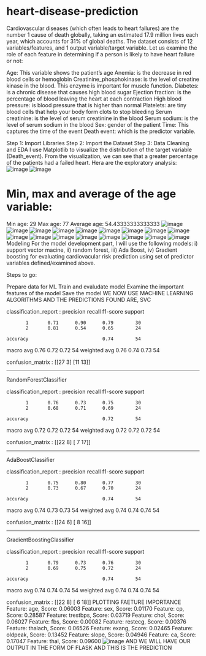 # heart-disease-prediction
Cardiovascular diseases (which often leads to heart failures) are the number 1 cause of death globally, taking an estimated 17.9 million lives each year, which accounts for 31% of global deaths.
The dataset consists of 12 variables/features, and 1 output variable/target variable. Let us examine the role of each feature in determining if a person is likely to have heart failure or not:

Age: This variable shows the patient’s age
Anemia: is the decrease in red blood cells or hemoglobin
Creatinine_phosphokinase: is the level of creatine kinase in the blood. This enzyme is important for muscle function.
Diabetes: is a chronic disease that causes high blood sugar
Ejection fraction: is the percentage of blood leaving the heart at each contraction
High blood pressure: is blood pressure that is higher than normal
Platelets: are tiny blood cells that help your body form clots to stop bleeding
Serum creatinine: is the level of serum creatinine in the blood
Serum sodium: is the level of serum sodium in the blood
Sex: gender of the patient
Time: This captures the time of the event
Death event: which is the predictor variable.

Step 1: Import Libraries
Step 2: Import the Dataset
Step 3: Data Cleaning and EDA
I use Matplotlib to visualize the distribution of the target variable (Death_event). From the visualization, we can see that a greater percentage of the patients had a failed heart.
Hera are the exploratory analysis:
![image](https://user-images.githubusercontent.com/100552250/177739439-2f277368-bf77-40cc-b9ac-305134cbc921.png)
![image](https://user-images.githubusercontent.com/100552250/177739482-4b72a19d-695a-4308-bfb2-ab96922ec19d.png)
# Min, max and average of the age variable:
Min age:  29
Max age:  77
Average age:  54.43333333333333
![image](https://user-images.githubusercontent.com/100552250/177739680-86bde4c6-c8da-4286-bdf0-3e7c61f1d340.png)
![image](https://user-images.githubusercontent.com/100552250/177739733-93221196-cf8c-4347-968e-03de91033416.png)
![image](https://user-images.githubusercontent.com/100552250/177739754-f075c081-68c4-457b-af1e-0ba0df0be9b4.png)
![image](https://user-images.githubusercontent.com/100552250/177739809-784b185b-6383-4c2f-b6c9-41f8eae22b6a.png)
![image](https://user-images.githubusercontent.com/100552250/177739830-a41fb6f1-8fa8-427a-b799-e72ce0119a08.png)
![image](https://user-images.githubusercontent.com/100552250/177739853-7f1d76d4-f013-4261-8396-1c0c7bccd2d5.png)
![image](https://user-images.githubusercontent.com/100552250/177739885-a3c9e71b-e96b-4cbb-833f-e5bc949215e8.png)
![image](https://user-images.githubusercontent.com/100552250/177739929-40de0793-47bb-4f7d-8642-b9454f4fad64.png)
![image](https://user-images.githubusercontent.com/100552250/177740055-535c60f2-3db9-4cf0-8e40-3d93e5740ba4.png)
![image](https://user-images.githubusercontent.com/100552250/177740089-6a3f27b6-63bc-404d-9c9f-14db974d4da1.png)
![image](https://user-images.githubusercontent.com/100552250/177740131-cb9ef812-79b3-4e02-9ef7-f0ca418313e0.png)
![image](https://user-images.githubusercontent.com/100552250/177740163-ae97b56a-f818-4de4-8768-2ef653b32b08.png)
![image](https://user-images.githubusercontent.com/100552250/177740189-39a3e34b-87d3-4103-b82c-81c55dd90cd8.png)
![image](https://user-images.githubusercontent.com/100552250/177740242-08d3a93f-c2c0-4156-8427-bb2084b8b396.png)
![image](https://user-images.githubusercontent.com/100552250/177740280-0ad2cec1-e7a8-40a3-9198-c75d4fcafb59.png)
![image](https://user-images.githubusercontent.com/100552250/177740332-b1487e87-4a8e-4e8b-96ac-bd95e184836b.png)
![image](https://user-images.githubusercontent.com/100552250/177740389-b4768045-6cad-4b64-9515-30b950a2fc99.png)
Modeling
For the model development part, I will use the following models: i) support vector macine, ii) random forest, iii) Ada Boost, iv) Gradient boosting for evaluating cardiovacular risk prediction using set of predictor variables defined/examined above.

Steps to go:

Prepare data for ML
Train and evaludate model
Examine the important features of the model
Save the model
WE NOW USE MACHINE LEARNING ALGORITHMS AND THE PREDICTIONS FOUND ARE,
SVC

classification_report :
              precision    recall  f1-score   support

           1       0.71      0.90      0.79        30
           2       0.81      0.54      0.65        24

    accuracy                           0.74        54
   macro avg       0.76      0.72      0.72        54
weighted avg       0.76      0.74      0.73        54


confusion_matrix :
[[27  3]
 [11 13]]

-----

RandomForestClassifier

classification_report :
              precision    recall  f1-score   support

           1       0.76      0.73      0.75        30
           2       0.68      0.71      0.69        24

    accuracy                           0.72        54
   macro avg       0.72      0.72      0.72        54
weighted avg       0.72      0.72      0.72        54


confusion_matrix :
[[22  8]
 [ 7 17]]

-----

AdaBoostClassifier

classification_report :
              precision    recall  f1-score   support

           1       0.75      0.80      0.77        30
           2       0.73      0.67      0.70        24

    accuracy                           0.74        54
   macro avg       0.74      0.73      0.73        54
weighted avg       0.74      0.74      0.74        54


confusion_matrix :
[[24  6]
 [ 8 16]]

-----

GradientBoostingClassifier

classification_report :
              precision    recall  f1-score   support

           1       0.79      0.73      0.76        30
           2       0.69      0.75      0.72        24

    accuracy                           0.74        54
   macro avg       0.74      0.74      0.74        54
weighted avg       0.74      0.74      0.74        54


confusion_matrix :
[[22  8]
 [ 6 18]]
PLOTTING FAETURE IMPORTANCE
Feature: age, Score: 0.06003
Feature: sex, Score: 0.01170
Feature: cp, Score: 0.28587
Feature: trestbps, Score: 0.03719
Feature: chol, Score: 0.06027
Feature: fbs, Score: 0.00082
Feature: restecg, Score: 0.00376
Feature: thalach, Score: 0.06526
Feature: exang, Score: 0.02465
Feature: oldpeak, Score: 0.13452
Feature: slope, Score: 0.04946
Feature: ca, Score: 0.17047
Feature: thal, Score: 0.09600
![image](https://user-images.githubusercontent.com/100552250/177740982-dd0e44d7-e2c8-4174-9290-ef15d0657c6a.png)
AND WE WILL HAVE OUR OUTPUT IN THE FORM OF FLASK AND THIS IS THE PREDICTION

